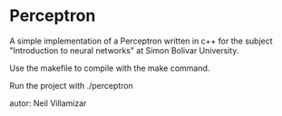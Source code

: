# Perceptron
A simple implementation of a Perceptron written in c++ for the subject "Introduction to neural networks" at Simon Bolivar University.

Use the makefile to compile with the make command.

Run the project with ./perceptron

autor: Neil Villamizar
